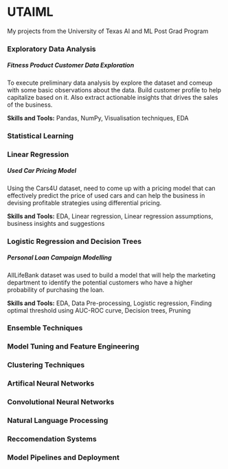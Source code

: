 # UTAIML
My projects from the University of Texas AI and ML Post Grad Program


### Exploratory Data Analysis
##### Fitness Product Customer Data Exploration
To execute preliminary data analysis by explore the dataset and comeup with some basic observations about the data. Build customer profile to help capitalize based on it. Also extract actionable insights that drives the sales of the business.

**Skills and Tools:**
Pandas, NumPy, Visualisation techniques, EDA

### Statistical Learning

### Linear Regression
##### Used Car Pricing Model
Using the Cars4U dataset, need to come up with a pricing model that can effectively predict the price of used cars and can help the business in devising profitable strategies using differential pricing.

**Skills and Tools:**
EDA, Linear regression, Linear regression assumptions, business insights and suggestions

### Logistic Regression and Decision Trees
##### Personal Loan Campaign Modelling
AllLifeBank dataset was used to build a model that will help the marketing department to identify the potential customers who have a higher probability of purchasing the loan.

**Skills and Tools:**
EDA, Data Pre-processing, Logistic regression, Finding optimal threshold using AUC-ROC curve, Decision trees, Pruning

### Ensemble Techniques

### Model Tuning and Feature Engineering

### Clustering Techniques

### Artifical Neural Networks

### Convolutional Neural Networks

### Natural Language Processing

### Reccomendation Systems

### Model Pipelines and Deployment


